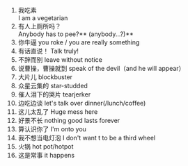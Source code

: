 1. 我吃素  
 I am a vegetarian   
2. 有人上厕所吗？   
Anybody has to pee?** (anybody...?)**  
3. 你牛逼
you roke  /  you are really something 
4. 有话直说！
Talk truly!
5. 不辞而别
leave without notice
6. 说曹操，曹操就到
speak of the devil（and he will appear）
7. 大片儿
blockbuster
8. 众星云集的
star-studded
9. 催人泪下的哭片
tearjerker
10. 边吃边谈
let's talk over dinner(/lunch/coffee)
11. 这儿太乱了
Huge mess here
12. 好景不长
nothing good lasts forever
13. 算认识你了
I'm onto you
14. 我不想当电灯泡
I don't want t to be a third wheel
15. 火锅
hot pot/hotpot
16. 这是常事
it happens
